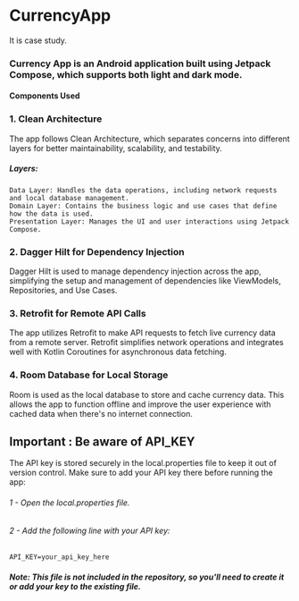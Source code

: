 # CurrencyApp
It is case study.

### Currency App is an Android application built using Jetpack Compose, which supports both light and dark mode. 

#### Components Used
### 1. Clean Architecture
The app follows Clean Architecture, which separates concerns into different layers for better maintainability, scalability, and testability.
##### Layers:
    Data Layer: Handles the data operations, including network requests and local database management.
    Domain Layer: Contains the business logic and use cases that define how the data is used.
    Presentation Layer: Manages the UI and user interactions using Jetpack Compose.

### 2. Dagger Hilt for Dependency Injection
Dagger Hilt is used to manage dependency injection across the app, simplifying the setup and management of dependencies like ViewModels, Repositories, and Use Cases.

### 3. Retrofit for Remote API Calls
The app utilizes Retrofit to make API requests to fetch live currency data from a remote server. Retrofit simplifies network operations and integrates well with Kotlin Coroutines for asynchronous data fetching.

### 4. Room Database for Local Storage
Room is used as the local database to store and cache currency data. This allows the app to function offline and improve the user experience with cached data when there's no internet connection.


## Important : Be aware of API_KEY
The API key is stored securely in the local.properties file to keep it out of version control. Make sure to add your API key there before running the app:
###### 1 - Open the local.properties file.
###### 2 - Add the following line with your API key:
    API_KEY=your_api_key_here
  
##### Note: This file is not included in the repository, so you'll need to create it or add your key to the existing file.
